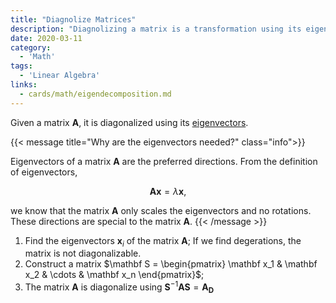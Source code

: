 ```yaml
---
title: "Diagnolize Matrices"
description: "Diagnolizing a matrix is a transformation using its eigen space."
date: 2020-03-11
category:
  - 'Math'
tags:
  - 'Linear Algebra'
links:
  - cards/math/eigendecomposition.md
---
```



Given a matrix $\mathbf A$, it is diagonalized using its [eigenvectors](../eigendecomposition).

{{< message title="Why are the eigenvectors needed?" class="info">}}


Eigenvectors of a matrix $\mathbf A$ are the preferred directions. From the definition of eigenvectors,

$$
\mathbf A \mathbf x = \lambda \mathbf x,
$$

we know that the matrix $\mathbf A$ only scales the eigenvectors and no rotations. These directions are special to the matrix $\mathbf A$.
{{< /message >}}


1. Find the eigenvectors $\mathbf x_i$ of the matrix $\mathbf A$; If we find degerations, the matrix is not diagonalizable.
2. Construct a matrix $\mathbf S = \begin{pmatrix} \mathbf x_1 & \mathbf x_2 & \cdots & \mathbf x_n \end{pmatrix}$;
3. The matrix $\mathbf A$ is diagonalize using $\mathbf S^{-1} \mathbf A \mathbf S = \mathbf {A_D}$